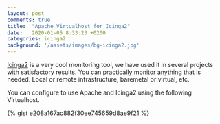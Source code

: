 ```yaml
---
layout: post
comments: true
title:  "Apache Virtualhost for Icinga2"
date:   2020-01-05 8:33:23 +0200
categories: icinga2
background: '/assets/images/bg-icinga2.jpg'
---
```


[Icinga2](https://icinga.com/docs/icinga2/latest/) is a very cool monitoring tool, we have used it in several projects with satisfactory results. You can practically monitor anything that is needed. Local or remote infrastructure, baremetal or virtual, etc.

You can configure to use Apache and Icinga2 using the following Virtualhost.

{% gist e208a167ac882f30ee745659d8ae9f21 %}
